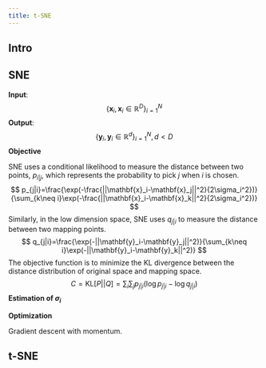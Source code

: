 ```yaml
---
title: t-SNE
---
```


## Intro

## SNE

**Input**: 
$$
\{\mathbf{x}_i, \mathbf{x}_i\in \mathbb{R}^D\}_{i=1}^{N}
$$
**Output**:
$$
\{\mathbf{y}_i, \mathbf{y}_i\in \mathbb{R}^d\}_{i=1}^{N}, d<D 
$$
**Objective**

SNE uses a conditional likelihood to measure the distance between two points,  $p_{i|j}$, which represents the probability to pick $j$ when $i$ is chosen.
$$
p_{j|i}=\frac{\exp(-\frac{||\mathbf{x}_i-\mathbf{x}_j||^2}{2\sigma_i^2})}{\sum_{k\neq i}\exp(-\frac{||\mathbf{x}_i-\mathbf{x}_k||^2}{2\sigma_i^2})}
$$
Similarly, in the low dimension space, SNE uses $q_{j|i}$ to measure the distance between two mapping points.
$$
q_{j|i}=\frac{\exp(-||\mathbf{y}_i-\mathbf{y}_j||^2)}{\sum_{k\neq i}\exp(-||\mathbf{y}_i-\mathbf{y}_k||^2)}
$$
The objective function is to minimize the KL divergence between the distance distribution of original space and mapping space.
$$
C=\text{KL}[P||Q]=\sum_i \sum_j p_{j|i}(\log{p_{j|i}}-\log{q_{j|i}})
$$
**Estimation of $\sigma_i$**

**Optimization**

Gradient descent with momentum.

## t-SNE


